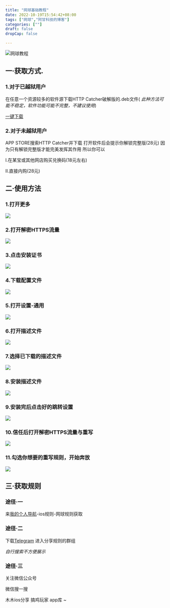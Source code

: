 ```yaml
---
title: "网球基础教程"
date: 2022-10-19T15:54:42+08:00
tags: ["网球","阿甘科技的博客"]
categories: [""]
draft: false
dropCap: false

---
```

![网球教程](https://pica.zhimg.com/v2-f09b10d4bf48d4f47cdbf42c6e165db8_1440w.jpg?source=172ae18b)


## **一·获取方式.**

### 1.对于已越狱用户

在任意一个资源较多的软件源下载HTTP Catcher破解版的.deb文件( _此种方法可能不稳定，软件功能可能不完整，不建议使用_)

[一键下载](https://share.weiyun.com/1pm2IL0K)

### 2.对于未越狱用户

APP STORE搜索HTTP Catcher并下载
打开软件后会提示你解锁完整版(28元)
因为只有解锁完整版才能完美发挥其作用
所以你可以

I.在某宝或其他网店购买兑换码(18元左右)

II.直接内购(28元)


## 二·使用方法

### 1.打开更多
![](https://pic2.zhimg.com/80/v2-03af3faad381e683e0b530594b36fe49_1440w.jpg)
### 2.打开解密HTTPS流量
![](https://pic3.zhimg.com/80/v2-5b69b193f2c57454a3a24f32158db45a_1440w.jpg)
### 3.点击安装证书
![](https://pic3.zhimg.com/80/v2-67b29d128c2079a5488ca1181e072aba_1440w.jpg)
### 4.下载配置文件
![](https://pic4.zhimg.com/80/v2-87c2e5fb8f7802e3caeb75f90afaf927_1440w.jpg)
### 5.打开设置-通用
![](https://pic1.zhimg.com/80/v2-108916172a73f47741be1bd89807b00c_1440w.jpg)
### 6.打开描述文件
![](https://pic3.zhimg.com/80/v2-6df5015928befd2806a7af9c21fb3752_1440w.jpg)
### 7.选择已下载的描述文件
![](https://pic4.zhimg.com/80/v2-aa5a26d6b83907955b077c734dae573f_1440w.jpg)
### 8.安装描述文件
![](https://pic3.zhimg.com/80/v2-f8fd57a7fee97174d2209370bd775dbe_1440w.jpg)
### 9.安装完后点击好的跳转设置
![](https://pic1.zhimg.com/80/v2-b00ad320b004d8b25fd1786041604f8c_1440w.jpg)
### 10.信任后打开解密HTTPS流量与重写
![](https://pic4.zhimg.com/80/v2-df8081897c29d1aad7d2172067a193b3_1440w.jpg)
### 11.勾选你想要的重写规则，开始奔放
![](https://pic1.zhimg.com/80/v2-ac91c07edd6cacd9bd017afa09930f3c_1440w.jpg)

## 三·获取规则
### 途径·一
来[我的个人导航](https://xydh.fun/gzy20080302)-ios规则-网球规则获取
### 途径·二
下载[Telegram](https://telegram.org/)
进入分享规则的群组

 _自行搜索不方便展示_ 
 ### 途径·三
 关注微信公众号
 
 微信搜一搜
 
 木木ios分享
 搞鸡玩家
 app库
 ~


<!--more-->
